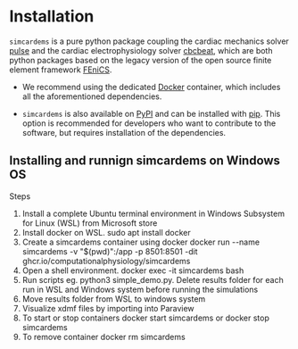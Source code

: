 # Installation

`simcardems` is a pure python package coupling the cardiac mechanics solver [pulse](https://github.com/finsberg/pulse)
and the cardiac electrophysiology solver [cbcbeat](https://github.com/ComputationalPhysiology/cbcbeat),
which are both python packages based on the legacy version of the open source finite element framework [FEniCS](https://fenicsproject.org/download/archive).

* We recommend using the dedicated [Docker](install_docker.md) container, which includes all the aforementioned dependencies.

* `simcardems` is also available on [PyPI](https://pypi.org/project/simcardems/) and can be installed with [pip](install_pip.md).
This option is recommended for developers who want to contribute to the software, but requires installation of the dependencies.

## Installing and runnign simcardems on Windows OS
Steps
1. Install a complete Ubuntu terminal environment in Windows Subsystem for Linux (WSL) from Microsoft store
2. Install docker on WSL. sudo apt install docker
3. Create a simcardems container using docker
docker run --name simcardems -v "$(pwd)":/app -p 8501:8501 -dit ghcr.io/computationalphysiology/simcardems
4. Open a shell environment. docker exec -it simcardems bash
5. Run scripts eg. python3 simple_demo.py. Delete results folder for each run in WSL and Windows system before running the simulations
6. Move results folder from WSL to windows system
7. Visualize xdmf files by importing into Paraview
8. To start or stop containers docker start simcardems or docker stop simcardems
9. To remove container docker rm simcardems


